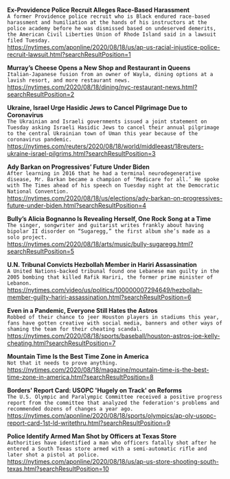 **Ex-Providence Police Recruit Alleges Race-Based Harassment**\
`A former Providence police recruit who is Black endured race-based harassment and humiliation at the hands of his instructors at the police academy before he was dismissed based on undeserved demerits, the American Civil Liberties Union of Rhode Island said in a lawsuit filed Tuesday.`\
https://nytimes.com/aponline/2020/08/18/us/ap-us-racial-injustice-police-recruit-lawsuit.html?searchResultPosition=1

**Murray’s Cheese Opens a New Shop and Restaurant in Queens**\
`Italian-Japanese fusion from an owner of Wayla, dining options at a lavish resort, and more restaurant news.`\
https://nytimes.com/2020/08/18/dining/nyc-restaurant-news.html?searchResultPosition=2

**Ukraine, Israel Urge Hasidic Jews to Cancel Pilgrimage Due to Coronavirus**\
`The Ukrainian and Israeli governments issued a joint statement on Tuesday asking Israeli Hasidic Jews to cancel their annual pilgrimage to the central Ukrainian town of Uman this year because of the coronavirus pandemic.`\
https://nytimes.com/reuters/2020/08/18/world/middleeast/18reuters-ukraine-israel-pilgrims.html?searchResultPosition=3

**Ady Barkan on Progressives’ Future Under Biden**\
`After learning in 2016 that he had a terminal neurodegenerative disease, Mr. Barkan became a champion of ‘Medicare for all.’ He spoke with The Times ahead of his speech on Tuesday night at the Democratic National Convention.`\
https://nytimes.com/2020/08/18/us/elections/ady-barkan-on-progressives-future-under-biden.html?searchResultPosition=4

**Bully’s Alicia Bognanno Is Revealing Herself, One Rock Song at a Time**\
`The singer, songwriter and guitarist writes frankly about having bipolar II disorder on “Sugaregg,” the first album she’s made as a solo project.`\
https://nytimes.com/2020/08/18/arts/music/bully-sugaregg.html?searchResultPosition=5

**U.N. Tribunal Convicts Hezbollah Member in Hariri Assassination**\
`A United Nations-backed tribunal found one Lebanese man guilty in the 2005 bombing that killed Rafik Hariri, the former prime minister of Lebanon.`\
https://nytimes.com/video/us/politics/100000007294649/hezbollah-member-guilty-hariri-assassination.html?searchResultPosition=6

**Even in a Pandemic, Everyone Still Hates the Astros**\
`Robbed of their chance to jeer Houston players in stadiums this year, fans have gotten creative with social media, banners and other ways of shaming the team for their cheating scandal.`\
https://nytimes.com/2020/08/18/sports/baseball/houston-astros-joe-kelly-cheating.html?searchResultPosition=7

**Mountain Time Is the Best Time Zone in America**\
`Not that it needs to prove anything.`\
https://nytimes.com/2020/08/18/magazine/mountain-time-is-the-best-time-zone-in-america.html?searchResultPosition=8

**Borders' Report Card: USOPC 'Hugely on Track' on Reforms**\
`The U.S. Olympic and Paralympic Committee received a positive progress report from the committee that analyzed the federation's problems and recommended dozens of changes a year ago.`\
https://nytimes.com/aponline/2020/08/18/sports/olympics/ap-oly-usopc-report-card-1st-ld-writethru.html?searchResultPosition=9

**Police Identify Armed Man Shot by Officers at Texas Store**\
`Authorities have identified a man who officers fatally shot after he entered a South Texas store armed with a semi-automatic rifle and later shot a pistol at police.`\
https://nytimes.com/aponline/2020/08/18/us/ap-us-store-shooting-south-texas.html?searchResultPosition=10


